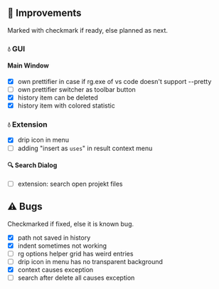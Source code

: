 <!--

Version:     v2.9.0-beta
PrevVersion: v2.8.1-beta

Help Formatting:
https://docs.github.com/en/get-started/writing-on-github/getting-started-with-writing-and-formatting-on-github/basic-writing-and-formatting-syntax, 
https://github.com/ikatyang/emoji-cheat-sheet/blob/master/README.md)

### :mag: Search Dialog
# + new feature
# + new feature
 
### :warning: Bug Fixes
#* bug

# TODO
# - Change Readme.md 
# - Change Deploy-Description.md 
# - Change file and product version in every projects for ALL CONFIGURATION!
# - Commit and push all changes
# - Run deploy script by pushing Ctrl+Shift+T in VSCode
-->

## :rocket: Improvements 
Marked with checkmark if ready, else planned as next.

### :droplet: GUI

#### Main Window
- [x] own prettifier in case if rg.exe of vs code doesn't support --pretty
- [ ] own prettifier switcher as toolbar button
- [x] history item can be deleted
- [x] history item with colored statistic 

<!-- #### :mag: Search Dialog -->

### :droplet: Extension
- [x] drip icon in menu
- [ ] adding "insert as `uses`" in result context menu

#### :mag: Search Dialog
- [ ] extension: search open projekt files

## :warning: Bugs 
Checkmarked if fixed, else it is known bug.
- [x] path not saved in history
- [x] indent sometimes not working
- [ ] rg options helper grid has weird entries
- [ ] drip icon in menu has no transparent background
- [x] context causes exception
- [ ] search after delete all causes exception
